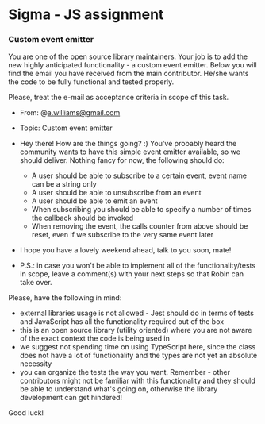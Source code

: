 # Sigma - JS assignment

### Custom event emitter
You are one of the open source library maintainers. Your job is to add the new highly anticipated functionality - a custom event emitter. Below you will find the email you have received from the main contributor. He/she wants the code to be fully functional and tested properly. 

Please, treat the e-mail as acceptance criteria in scope of this task.

* From: @a.williams@gmail.com
* Topic: Custom event emitter
* Hey there! How are the things going? :) You've probably heard the community wants to have this simple event emitter available, so we should deliver. Nothing fancy for now, the following should do:
    * A user should be able to subscribe to a certain event, event name can be a string only
    * A user should be able to unsubscribe from an event
    * A user should be able to emit an event
    * When subscribing you should be able to specify a number of times the callback should be invoked
    * When removing the event, the calls counter from above should be reset, even if we subscribe to the very same event later
* I hope you have a lovely weekend ahead, talk to you soon, mate!

* P.S.: in case you won't be able to implement all of the functionality/tests in scope, leave a comment(s) with your next steps so that Robin can take over.

Please, have the following in mind:

* external libraries usage is not allowed - Jest should do in terms of tests and JavaScript has all the functionality required out of the box
* this is an open source library (utility oriented) where you are not aware of the exact context the code is being used in
* we suggest not spending time on using TypeScript here, since the class does not have a lot of functionality and the types are not yet an absolute necessity
* you can organize the tests the way you want. Remember - other contributors might not be familiar with this functionality and they should be able to understand what's going on, otherwise the library development can get hindered!

Good luck!



